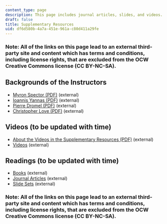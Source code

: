 ```yaml
---
content_type: page
description: This page includes journal articles, slides, and videos.
draft: false
title: Supplementary Resources
uid: df6d580b-4a7a-451e-961a-c80d411a29fe
---
```

### Note: All of the links on this page lead to an external third-party site and content which has terms and conditions, including license rights, that are excluded from the OCW Creative Commons license (CC BY-NC-SA).

## Backgrounds of the Instructors

- [Myron Spector (PDF)](https://www.dropbox.com/scl/fo/52zzjr7t4s5w1xzytwtq8/AB3ybSKbETv9VoBguMzPeJI/Supplementary%20Resources/Backgrounds%20of%20the%20Instructors?dl=0&preview=1+Myron+Spector.pdf&rlkey=qojtvzyd9q8cpudjtvj939i69&subfolder_nav_tracking=1) (external)
- [Ioannis Yannas (PDF)](https://www.dropbox.com/scl/fo/52zzjr7t4s5w1xzytwtq8/AB3ybSKbETv9VoBguMzPeJI/Supplementary%20Resources/Backgrounds%20of%20the%20Instructors?dl=0&preview=2+Ioannis+Yannas.pdf&rlkey=qojtvzyd9q8cpudjtvj939i69&subfolder_nav_tracking=1) (external)
- [Pierre Dromel (PDF)](https://www.dropbox.com/scl/fo/52zzjr7t4s5w1xzytwtq8/AB3ybSKbETv9VoBguMzPeJI/Supplementary%20Resources/Backgrounds%20of%20the%20Instructors?dl=0&preview=4+Pierre+Dromel.pdf&rlkey=qojtvzyd9q8cpudjtvj939i69&subfolder_nav_tracking=1) (external) 
- [Christopher Love (PDF)](https://www.dropbox.com/scl/fo/52zzjr7t4s5w1xzytwtq8/AB3ybSKbETv9VoBguMzPeJI/Supplementary%20Resources/Backgrounds%20of%20the%20Instructors?dl=0&preview=3+Christopher+Love.pdf&rlkey=qojtvzyd9q8cpudjtvj939i69&subfolder_nav_tracking=1) (external)

## Videos (to be updated with time)

- [About the Videos in the Supplementary Resources (PDF)](https://www.dropbox.com/scl/fo/52zzjr7t4s5w1xzytwtq8/AOlcy3ZuSx2cawSgwcBxjaw/Supplementary%20Resources/Videos?dl=0&preview=25-1-27_About+the+Videos+in+the+Supplementary+Resources.pdf&rlkey=qojtvzyd9q8cpudjtvj939i69&subfolder_nav_tracking=1) (external)
- [Videos](https://www.dropbox.com/scl/fo/52zzjr7t4s5w1xzytwtq8/AOlcy3ZuSx2cawSgwcBxjaw/Supplementary%20Resources/Videos?dl=0&rlkey=qojtvzyd9q8cpudjtvj939i69&subfolder_nav_tracking=1) (external)

## Readings (to be updated with time)

- [Books](https://www.dropbox.com/scl/fo/52zzjr7t4s5w1xzytwtq8/AGO5EorcfpLxHPvZ4hcIYDU/Supplementary%20Resources/Books?dl=0&rlkey=qojtvzyd9q8cpudjtvj939i69&subfolder_nav_tracking=1) (external)
- [Journal Articles](https://www.dropbox.com/scl/fo/52zzjr7t4s5w1xzytwtq8/AHZItlOqstJAQ0JlsxZxp2s/Supplementary%20Resources/Journal%20Articles?dl=0&rlkey=qojtvzyd9q8cpudjtvj939i69&subfolder_nav_tracking=1) (external)
- [Slide Sets](https://www.dropbox.com/scl/fo/52zzjr7t4s5w1xzytwtq8/AB2i3KPP_vPFQfZVL1c0RWE/Supplementary%20Resources/Slide%20Sets?dl=0&rlkey=qojtvzyd9q8cpudjtvj939i69&subfolder_nav_tracking=1) (external)

### Note: All of the links on this page lead to an external third-party site and content which has terms and conditions, including license rights, that are excluded from the OCW Creative Commons license (CC BY-NC-SA).